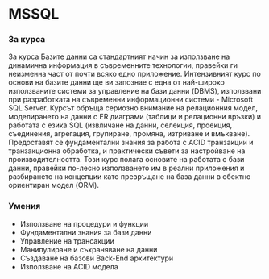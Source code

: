 # MSSQL
### За курса
За курса
Базите данни са стандартният начин за използване на динамична информация в съвременните технологии, правейки ги неизменна част от почти всяко едно приложение. Интензивният курс по основи на базите данни ще ви запознаe с една от най-широко използваните системи за управление на бази данни (DBMS), използвани при разработката на съвременни информационни системи - Microsoft SQL Server. Курсът обръща сериозно внимание на релационния модел, моделирането на данни с ER диаграми (таблици и релационни връзки) и работата с езика SQL (извличане на данни, селекция, проекция, съединения, агрегация, групиране, промяна, изтриване и вмъкване). Предоставят се фундаментални знания за работа с ACID транзакции и транзакционна обработка, и практически съвети за настройване на производителността. Този курс полага основите на работата с бази данни, правейки по-лесно използването им в реални приложения и разбирането на концепции като превръщане на база данни в обектно ориентиран модел (ORM).


### Умения
- Използване на процедури и функции
- Фундаментални знания за бази данни
- Управление на трансакции
- Манипулиране и съхраняване на данни
- Създаване на базови Back-End архитектури
- Използване на ACID модела

